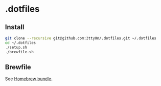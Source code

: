 # .dotfiles

## Install

```bash
git clone --recursive git@github.com:3tty0n/.dotfiles.git ~/.dotfiles
cd ~/.dotfiles
./setup.sh
./brewfile.sh
```

## Brewfile

See [Homebrew bundle](https://github.com/Homebrew/homebrew-bundle).
